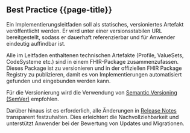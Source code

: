 ## Best Practice {{page-title}}

Ein Implementierungsleitfaden soll als statisches, versioniertes Artefakt veröffentlicht werden. Er wird unter einer versionsstabilen URL bereitgestellt, sodass er dauerhaft referenzierbar und für Anwender eindeutig auffindbar ist.

Alle im Leitfaden enthaltenen technischen Artefakte (Profile, ValueSets, CodeSysteme etc.) sind in einem FHIR-Package zusammenzufassen. Dieses Package ist zu versionieren und in der offiziellen FHIR Package Registry zu publizieren, damit es von Implementierungen automatisiert gefunden und eingebunden werden kann.

Für die Versionierung wird die Verwendung von [Semantic Versioning (SemVer)](https://semver.org/lang/de/) empfohlen. 

Darüber hinaus ist es erforderlich, alle Änderungen in [Release Notes](https://keepachangelog.com/de/1.1.0/) transparent festzuhalten. Dies erleichtert die Nachvollziehbarkeit und unterstützt Anwender bei der Bewertung von Updates und Migrationen.
